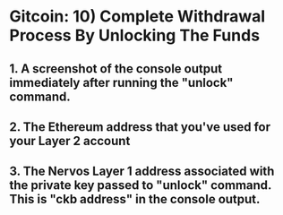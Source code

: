 # Gitcoin: 10) Complete Withdrawal Process By Unlocking The Funds

## 1. A screenshot of the console output immediately after running the "unlock" command.

## 2. The Ethereum address that you've used for your Layer 2 account
## 3. The Nervos Layer 1 address associated with the private key passed to "unlock" command. This is "ckb address" in the console output.
